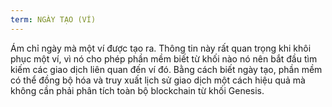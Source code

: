 ```yaml
---
term: NGÀY TẠO (VÍ)
---
```


Ám chỉ ngày mà một ví được tạo ra. Thông tin này rất quan trọng khi khôi phục một ví, vì nó cho phép phần mềm biết từ khối nào nó nên bắt đầu tìm kiếm các giao dịch liên quan đến ví đó. Bằng cách biết ngày tạo, phần mềm có thể đồng bộ hóa và truy xuất lịch sử giao dịch một cách hiệu quả mà không cần phải phân tích toàn bộ blockchain từ khối Genesis.